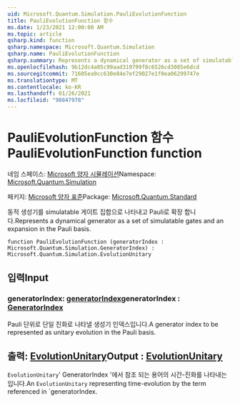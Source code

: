 ```yaml
---
uid: Microsoft.Quantum.Simulation.PauliEvolutionFunction
title: PauliEvolutionFunction 함수
ms.date: 1/23/2021 12:00:00 AM
ms.topic: article
qsharp.kind: function
qsharp.namespace: Microsoft.Quantum.Simulation
qsharp.name: PauliEvolutionFunction
qsharp.summary: Represents a dynamical generator as a set of simulatable gates and an expansion in the Pauli basis.
ms.openlocfilehash: 9b12dc4a05c99aad319799f8c6526cd3085e6dcd
ms.sourcegitcommit: 71605ea9cc630e84e7ef29027e1f0ea06299747e
ms.translationtype: MT
ms.contentlocale: ko-KR
ms.lasthandoff: 01/26/2021
ms.locfileid: "98847978"
---
```

# <a name="paulievolutionfunction-function"></a><span data-ttu-id="61bac-102">PauliEvolutionFunction 함수</span><span class="sxs-lookup"><span data-stu-id="61bac-102">PauliEvolutionFunction function</span></span>

<span data-ttu-id="61bac-103">네임 스페이스: [Microsoft 양자 시뮬레이션](xref:Microsoft.Quantum.Simulation)</span><span class="sxs-lookup"><span data-stu-id="61bac-103">Namespace: [Microsoft.Quantum.Simulation](xref:Microsoft.Quantum.Simulation)</span></span>

<span data-ttu-id="61bac-104">패키지: [Microsoft 양자 표준](https://nuget.org/packages/Microsoft.Quantum.Standard)</span><span class="sxs-lookup"><span data-stu-id="61bac-104">Package: [Microsoft.Quantum.Standard](https://nuget.org/packages/Microsoft.Quantum.Standard)</span></span>


<span data-ttu-id="61bac-105">동적 생성기를 simulatable 게이트 집합으로 나타내고 Pauli로 확장 합니다.</span><span class="sxs-lookup"><span data-stu-id="61bac-105">Represents a dynamical generator as a set of simulatable gates and an expansion in the Pauli basis.</span></span>

```qsharp
function PauliEvolutionFunction (generatorIndex : Microsoft.Quantum.Simulation.GeneratorIndex) : Microsoft.Quantum.Simulation.EvolutionUnitary
```


## <a name="input"></a><span data-ttu-id="61bac-106">입력</span><span class="sxs-lookup"><span data-stu-id="61bac-106">Input</span></span>

### <a name="generatorindex--generatorindex"></a><span data-ttu-id="61bac-107">generatorIndex: [generatorIndex](xref:Microsoft.Quantum.Simulation.GeneratorIndex)</span><span class="sxs-lookup"><span data-stu-id="61bac-107">generatorIndex : [GeneratorIndex](xref:Microsoft.Quantum.Simulation.GeneratorIndex)</span></span>

<span data-ttu-id="61bac-108">Pauli 단위로 단일 진화로 나타낼 생성기 인덱스입니다.</span><span class="sxs-lookup"><span data-stu-id="61bac-108">A generator index to be represented as unitary evolution in the Pauli basis.</span></span>



## <a name="output--evolutionunitary"></a><span data-ttu-id="61bac-109">출력: [EvolutionUnitary](xref:Microsoft.Quantum.Simulation.EvolutionUnitary)</span><span class="sxs-lookup"><span data-stu-id="61bac-109">Output : [EvolutionUnitary](xref:Microsoft.Quantum.Simulation.EvolutionUnitary)</span></span>

<span data-ttu-id="61bac-110">`EvolutionUnitary`' GeneratorIndex '에서 참조 되는 용어의 시간-진화를 나타내는입니다.</span><span class="sxs-lookup"><span data-stu-id="61bac-110">An `EvolutionUnitary` representing time-evolution by the term referenced in \`generatorIndex.</span></span>